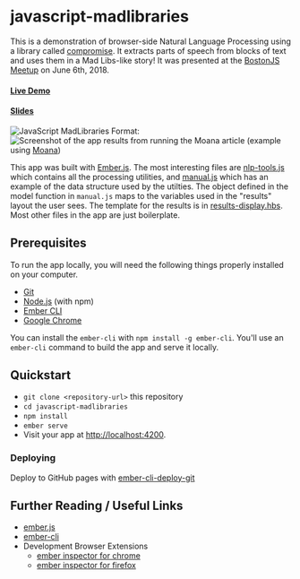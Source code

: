 # javascript-madlibraries

This is a demonstration of browser-side Natural Language Processing using a library called [compromise](http://compromise.cool/). It extracts parts of speech from blocks of text and uses them in a Mad Libs-like story! It was presented at the [BostonJS Meetup](https://www.meetup.com/boston_JS/events/251205244/) on June 6th, 2018.

#### [Live Demo](https://jenweber.github.io/javascript-madlibraries/#/manual)
#### [Slides](https://docs.google.com/presentation/d/1AMzNGohISS5sovpKw5gnywmhAeJezC8D76-V-7o79bY/edit?usp=sharing)

![JavaScript MadLibraries](https://user-images.githubusercontent.com/16627268/41052694-7f4c86be-6987-11e8-950a-ce59467266ef.png)
Format: ![Screenshot of the app results from running the Moana article](https://jenweber.github.io/javascript-madlibraries/#/manual)
(example using [Moana](https://en.wikipedia.org/wiki/Moana_(2016_film)))

This app was built with [Ember.js](https://www.emberjs.com/). The most interesting files are [nlp-tools.js](https://github.com/jenweber/javascript-madlibraries/blob/master/app/services/nlp-tools.js) which contains all the processing utilities, and [manual.js](https://github.com/jenweber/javascript-madlibraries/blob/master/app/routes/manual.js) which has an example of the data structure used by the utilties. The object defined in the model function in `manual.js` maps to the variables used in the "results" layout the user sees. The template for the results is in [results-display.hbs](https://github.com/jenweber/javascript-madlibraries/blob/master/app/templates/components/results-display.hbs). Most other files in the app are just boilerplate.

## Prerequisites

To run the app locally, you will need the following things properly installed on your computer.

* [Git](https://git-scm.com/)
* [Node.js](https://nodejs.org/) (with npm)
* [Ember CLI](https://ember-cli.com/)
* [Google Chrome](https://google.com/chrome/)

You can install the `ember-cli` with `npm install -g ember-cli`. You'll use an `ember-cli` command to build the app and serve it locally.

## Quickstart

* `git clone <repository-url>` this repository
* `cd javascript-madlibraries`
* `npm install`
* `ember serve`
* Visit your app at [http://localhost:4200](http://localhost:4200).

### Deploying

Deploy to GitHub pages with [ember-cli-deploy-git](https://github.com/ef4/ember-cli-deploy-git)

## Further Reading / Useful Links

* [ember.js](https://emberjs.com/)
* [ember-cli](https://ember-cli.com/)
* Development Browser Extensions
  * [ember inspector for chrome](https://chrome.google.com/webstore/detail/ember-inspector/bmdblncegkenkacieihfhpjfppoconhi)
  * [ember inspector for firefox](https://addons.mozilla.org/en-US/firefox/addon/ember-inspector/)
